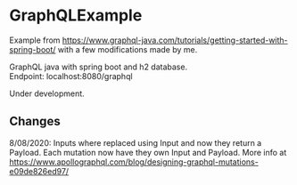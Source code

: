# GraphQLExample

Example from https://www.graphql-java.com/tutorials/getting-started-with-spring-boot/ with a few modifications made by me. 

GraphQL java with spring boot and h2 database.   
Endpoint: localhost:8080/graphql

Under development.


## Changes

8/08/2020: Inputs where replaced using <mutationName>Input and now they return a <mutationName>Payload. Each mutation now have they own Input and Payload. More info at https://www.apollographql.com/blog/designing-graphql-mutations-e09de826ed97/

